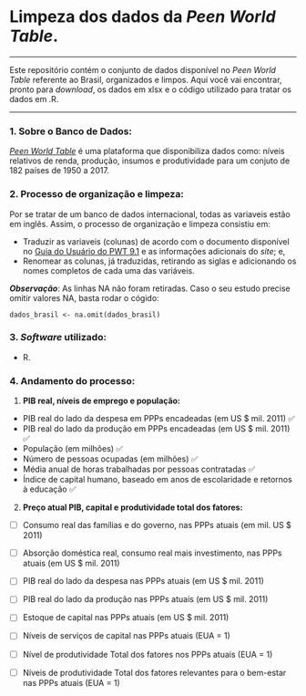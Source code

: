 # Limpeza dos dados da *Peen World Table*.
---

Este repositório contém o conjunto de dados disponível no *Peen World Table* referente ao Brasil, organizados e limpos. Aqui você vai encontrar, pronto para *download*, os dados em xlsx e o código utilizado para tratar os dados em .R. 

---

### 1. **Sobre o Banco de Dados:**

*[Peen World Table](https://www.rug.nl/ggdc/productivity/pwt/?lang=en)* é uma plataforma que disponibiliza dados como: níveis relativos de renda, produção, insumos e produtividade para um conjuto de 182 países de 1950 a 2017. 

### 2. **Processo de organização e limpeza:**

Por se tratar de um banco de dados internacional, todas as variaveis estão em inglês. Assim, o processo de organização e limpeza consistiu em:

  - Traduzir as variaveis (colunas) de acordo com o documento disponível no [Guia do Usuário do PWT 9.1](https://www.rug.nl/ggdc/docs/pwt91_user_guide_to_data_files.pdf) e as informações adicionais do *site*; e,
  - Renomear as colunas, já traduzidas, retirando as siglas e adicionando os nomes completos de cada uma das variáveis.
  
**_Observação_**: As linhas NA não foram retiradas. Caso o seu estudo precise omitir valores NA, basta rodar o cógido:
  
  ```
  dados_brasil <- na.omit(dados_brasil)
  
  ```
 
### 3. **_Software_ utilizado:**
  - R.

### 4. **Andamento do processo:**

1. **PIB real, níveis de emprego e população:**

-  PIB real do lado da despesa em PPPs encadeadas (em US $ mil. 2011) :white_check_mark:
-  PIB real do lado da produção em PPPs encadeadas (em US $ mil. 2011) :white_check_mark:
-  População (em milhões) :white_check_mark:
-  Número de pessoas ocupadas (em milhões) :white_check_mark:
-  Média anual de horas trabalhadas por pessoas contratadas :white_check_mark:
-  Índice de capital humano, baseado em anos de escolaridade e retornos à educação :white_check_mark:

2. **Preço atual PIB, capital e produtividade total dos fatores:**

- [ ] Consumo real das famílias e do governo, nas PPPs atuais (em mil. US $ 2011)
- [ ] Absorção doméstica real, consumo real mais investimento, nas PPPs atuais (em US $ mil. 2011)
- [ ] PIB real do lado da despesa nas PPPs atuais (em US $ mil. 2011)
- [ ] PIB real do lado da produção nas PPPs atuais (em US $ mil. 2011)
- [ ] Estoque de capital nas PPPs atuais (em US $ mil. 2011)
- [ ] Níveis de serviços de capital nas PPPs atuais (EUA = 1)
- [ ] Nível de produtividade Total dos fatores nos PPPs atuais (EUA = 1)
- [ ] Níveis de produtividade Total dos fatores relevantes para o bem-estar nas PPPs atuais (EUA = 1)



 
